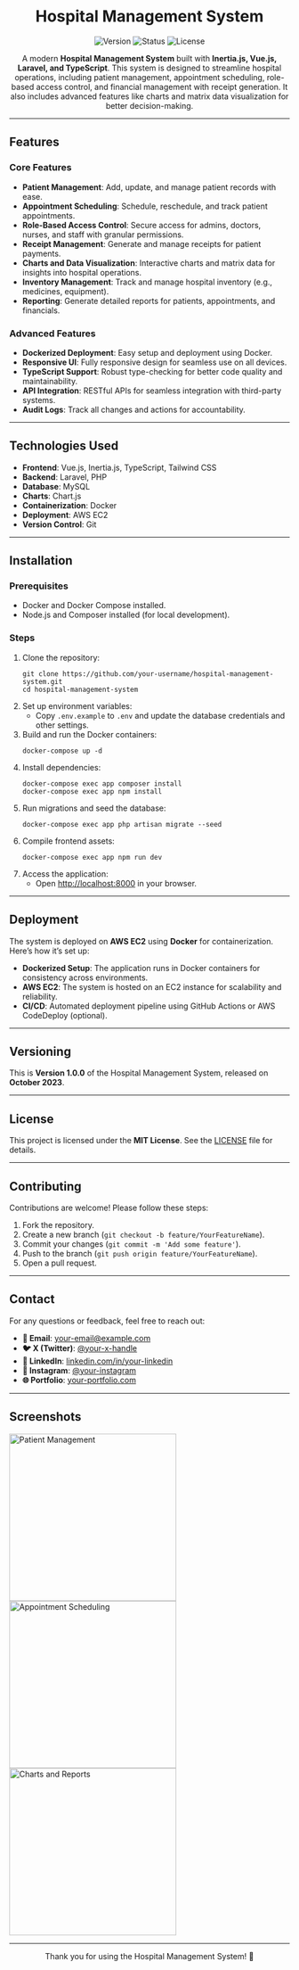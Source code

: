 <h1 align="center">Hospital Management System</h1>

<p align="center">
  <img src="https://img.shields.io/badge/version-1.0.0-blue" alt="Version">
  <img src="https://img.shields.io/badge/status-production-green" alt="Status">
  <img src="https://img.shields.io/badge/license-MIT-orange" alt="License">
</p>

<p align="center">
  A modern <strong>Hospital Management System</strong> built with <strong>Inertia.js, Vue.js, Laravel, and TypeScript</strong>. This system is designed to streamline hospital operations, including patient management, appointment scheduling, role-based access control, and financial management with receipt generation. It also includes advanced features like charts and matrix data visualization for better decision-making.
</p>

---

<h2>Features</h2>

<h3>Core Features</h3>
<ul>
  <li><strong>Patient Management</strong>: Add, update, and manage patient records with ease.</li>
  <li><strong>Appointment Scheduling</strong>: Schedule, reschedule, and track patient appointments.</li>
  <li><strong>Role-Based Access Control</strong>: Secure access for admins, doctors, nurses, and staff with granular permissions.</li>
  <li><strong>Receipt Management</strong>: Generate and manage receipts for patient payments.</li>
  <li><strong>Charts and Data Visualization</strong>: Interactive charts and matrix data for insights into hospital operations.</li>
  <li><strong>Inventory Management</strong>: Track and manage hospital inventory (e.g., medicines, equipment).</li>
  <li><strong>Reporting</strong>: Generate detailed reports for patients, appointments, and financials.</li>
</ul>

<h3>Advanced Features</h3>
<ul>
  <li><strong>Dockerized Deployment</strong>: Easy setup and deployment using Docker.</li>
  <li><strong>Responsive UI</strong>: Fully responsive design for seamless use on all devices.</li>
  <li><strong>TypeScript Support</strong>: Robust type-checking for better code quality and maintainability.</li>
  <li><strong>API Integration</strong>: RESTful APIs for seamless integration with third-party systems.</li>
  <li><strong>Audit Logs</strong>: Track all changes and actions for accountability.</li>
</ul>

---

<h2>Technologies Used</h2>
<ul>
  <li><strong>Frontend</strong>: Vue.js, Inertia.js, TypeScript, Tailwind CSS</li>
  <li><strong>Backend</strong>: Laravel, PHP</li>
  <li><strong>Database</strong>: MySQL</li>
  <li><strong>Charts</strong>: Chart.js</li>
  <li><strong>Containerization</strong>: Docker</li>
  <li><strong>Deployment</strong>: AWS EC2</li>
  <li><strong>Version Control</strong>: Git</li>
</ul>

---

<h2>Installation</h2>

<h3>Prerequisites</h3>
<ul>
  <li>Docker and Docker Compose installed.</li>
  <li>Node.js and Composer installed (for local development).</li>
</ul>

<h3>Steps</h3>
<ol>
  <li>Clone the repository:
    <pre><code>git clone https://github.com/your-username/hospital-management-system.git
cd hospital-management-system</code></pre>
  </li>
  <li>Set up environment variables:
    <ul>
      <li>Copy <code>.env.example</code> to <code>.env</code> and update the database credentials and other settings.</li>
    </ul>
  </li>
  <li>Build and run the Docker containers:
    <pre><code>docker-compose up -d</code></pre>
  </li>
  <li>Install dependencies:
    <pre><code>docker-compose exec app composer install
docker-compose exec app npm install</code></pre>
  </li>
  <li>Run migrations and seed the database:
    <pre><code>docker-compose exec app php artisan migrate --seed</code></pre>
  </li>
  <li>Compile frontend assets:
    <pre><code>docker-compose exec app npm run dev</code></pre>
  </li>
  <li>Access the application:
    <ul>
      <li>Open <a href="http://localhost:8000" target="_blank">http://localhost:8000</a> in your browser.</li>
    </ul>
  </li>
</ol>

---

<h2>Deployment</h2>
<p>
  The system is deployed on <strong>AWS EC2</strong> using <strong>Docker</strong> for containerization. Here’s how it’s set up:
</p>
<ul>
  <li><strong>Dockerized Setup</strong>: The application runs in Docker containers for consistency across environments.</li>
  <li><strong>AWS EC2</strong>: The system is hosted on an EC2 instance for scalability and reliability.</li>
  <li><strong>CI/CD</strong>: Automated deployment pipeline using GitHub Actions or AWS CodeDeploy (optional).</li>
</ul>

---

<h2>Versioning</h2>
<p>
  This is <strong>Version 1.0.0</strong> of the Hospital Management System, released on <strong>October 2023</strong>.
</p>

---

<h2>License</h2>
<p>
  This project is licensed under the <strong>MIT License</strong>. See the <a href="LICENSE" target="_blank">LICENSE</a> file for details.
</p>

---

<h2>Contributing</h2>
<p>
  Contributions are welcome! Please follow these steps:
</p>
<ol>
  <li>Fork the repository.</li>
  <li>Create a new branch (<code>git checkout -b feature/YourFeatureName</code>).</li>
  <li>Commit your changes (<code>git commit -m 'Add some feature'</code>).</li>
  <li>Push to the branch (<code>git push origin feature/YourFeatureName</code>).</li>
  <li>Open a pull request.</li>
</ol>

---

<h2>Contact</h2>
<p>
  For any questions or feedback, feel free to reach out:
</p>
<ul>
  <li><strong>📧 Email</strong>: <a href="mailto:your-email@example.com" target="_blank">your-email@example.com</a></li>
  <li><strong>🐦 X (Twitter)</strong>: <a href="https://twitter.com/your-x-handle" target="_blank">@your-x-handle</a></li>
  <li><strong>🔗 LinkedIn</strong>: <a href="https://linkedin.com/in/your-linkedin" target="_blank">linkedin.com/in/your-linkedin</a></li>
  <li><strong>📸 Instagram</strong>: <a href="https://instagram.com/your-instagram" target="_blank">@your-instagram</a></li>
  <li><strong>🌐 Portfolio</strong>: <a href="https://your-portfolio.com" target="_blank">your-portfolio.com</a></li>
</ul>

---

<h2>Screenshots</h2>
<p>
  <img src="/screenshots/patient-management.png" alt="Patient Management" width="300">
  <img src="/screenshots/appointment-scheduling.png" alt="Appointment Scheduling" width="300">
  <img src="/screenshots/charts-reports.png" alt="Charts and Reports" width="300">
</p>

---

<p align="center">
  Thank you for using the Hospital Management System! 🏥
</p>
